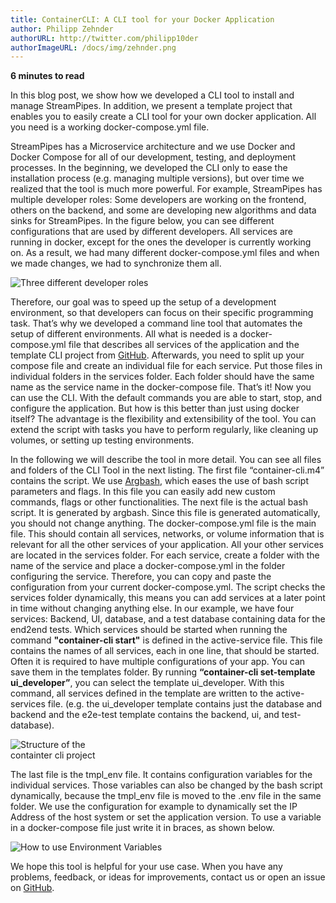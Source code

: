 ```yaml
---
title: ContainerCLI: A CLI tool for your Docker Application
author: Philipp Zehnder
authorURL: http://twitter.com/philipp10der
authorImageURL: /docs/img/zehnder.png
---
```

**<div style="float: left; padding-right: 40px;">6 minutes to read</div>**
<br>

In this blog post, we show how we developed a CLI tool to install and manage StreamPipes.
In addition, we present a template project that enables you to easily create a CLI tool for your own docker application.
All you need is a working docker-compose.yml file.

<!--truncate-->

StreamPipes has a Microservice architecture and we use Docker and Docker Compose for all of our development, testing, and deployment processes.
In the beginning, we developed the CLI only to ease the installation process (e.g. managing multiple versions), but over time we realized that the tool is much more powerful.
For example, StreamPipes has multiple developer roles: Some developers are working on the frontend, others on the backend, and some are developing new algorithms and data sinks for StreamPipes.
In the figure below, you can see different configurations that are used by different developers.
All services are running in docker, except for the ones the developer is currently working on.
As a result, we had many different docker-compose.yml files and when we made changes, we had to synchronize them all.

<img class="blog-image" style="max-width:60%;" src="/docs/blog/assets/2018-11-24/roles.png" alt="Three different developer roles">

Therefore, our goal was to speed up the setup of a development environment, so that developers can focus on their specific programming task.
That’s why we developed a command line tool that automates the setup of different environments.
All what is needed is a docker-compose.yml file that describes all services of the application and the template CLI project from [GitHub](https://github.com/streampipes/container-cli).
Afterwards, you need to split up your compose file and create an individual file for each service. Put those files in individual folders in the services folder.
Each folder should have the same name as the service name in the docker-compose file. That’s it!
Now you can use the CLI.
With the default commands you are able to start, stop, and configure the application. But how is this better than just using docker itself?
The advantage is the flexibility and extensibility of the tool.
You can extend the script with tasks you have to perform regularly, like cleaning up volumes, or setting up testing environments.


In the following we will describe the tool in more detail.
You can see all files and folders of the CLI Tool in the next listing.
The first file “container-cli.m4” contains the script.
We use [Argbash](https://argbash.io/), which eases the use of bash script parameters and flags.
In this file you can easily add new custom commands, flags or other functionalities.
The next file is the actual bash script. It is generated by argbash.
Since this file is generated automatically, you should not change anything.
The docker-compose.yml file is the main file.
This should contain all services, networks, or volume information that is relevant for all the other services of your application.
All your other services are located in the services folder.
For each service, create a folder with the name of the service and place a docker-compose.yml in the folder configuring the service.
Therefore, you can copy and paste the configuration from your current docker-compose.yml.
The script checks the services folder dynamically, this means you can add services at a later point in time without changing anything else.
In our example, we have four services: Backend, UI, database, and a test database containing data for the end2end tests.
Which services should be started when running the command **"container-cli start"** is defined in the active-service file.
This file contains the names of all services, each in one line, that should be started.
Often it is required to have multiple configurations of your app. You can save them in the templates folder.
By running **“container-cli set-template ui_developer”**, you can select the template ui_developer.
With this command, all services defined in the template are written to the active-services file. (e.g. the ui_developer template contains just the database and backend and the e2e-test template contains the backend, ui, and test-database).


<img class="blog-image" style="max-width:30%;" src="/docs/blog/assets/2018-11-24/files.png" alt="Structure of the containter cli project">


The last file is the tmpl_env file.
It contains configuration variables for the individual services.
Those variables can also be changed by the bash script dynamically, because the tmpl_env file is moved to the .env file in the same folder.
We use the configuration for example to dynamically set the IP Address of the host system or set the application version.
To use a variable in a docker-compose file just write it in braces, as shown below.


<img class="blog-image" style="max-width:90%;" src="/docs/blog/assets/2018-11-24/variables.png" alt="How to use Environment Variables">

We hope this tool is helpful for your use case.
When you have any problems, feedback, or ideas for improvements, contact us or open an issue on [GitHub](https://github.com/streampipes/container-cli).